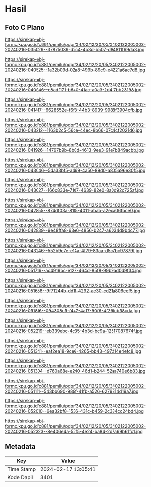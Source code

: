 # Hasil

## Foto C Plano

https://sirekap-obj-formc.kpu.go.id/c881/pemilu/pdpr/34/02/12/20/05/3402122005002-20240216-035029--37875039-d2c4-4b3d-b507-d84811f69da3.jpg

https://sirekap-obj-formc.kpu.go.id/c881/pemilu/pdpr/34/02/12/20/05/3402122005002-20240216-040525--1a32b09d-02a8-499b-89c9-e4221a6ac7d8.jpg

https://sirekap-obj-formc.kpu.go.id/c881/pemilu/pdpr/34/02/12/20/05/3402122005002-20240216-040946--e8adf171-b640-41ac-a0a3-2d4f7bb23198.jpg

https://sirekap-obj-formc.kpu.go.id/c881/pemilu/pdpr/34/02/12/20/05/3402122005002-20240216-041417--6628552e-f6f8-44b3-8939-9988f3904cfb.jpg

https://sirekap-obj-formc.kpu.go.id/c881/pemilu/pdpr/34/02/12/20/05/3402122005002-20240216-043212--1163b2c5-56ce-44ec-8b66-07c4cf2021d6.jpg

https://sirekap-obj-formc.kpu.go.id/c881/pemilu/pdpr/34/02/12/20/05/3402122005002-20240216-041926--14797b9b-8b0d-4613-9ee3-91e7b849acbb.jpg

https://sirekap-obj-formc.kpu.go.id/c881/pemilu/pdpr/34/02/12/20/05/3402122005002-20240216-043046--5da33bf5-a469-4a50-89d0-a805a96e30f5.jpg

https://sirekap-obj-formc.kpu.go.id/c881/pemilu/pdpr/34/02/12/20/05/3402122005002-20240216-043027--166c833e-7107-4639-82e0-8a0d92c725af.jpg

https://sirekap-obj-formc.kpu.go.id/c881/pemilu/pdpr/34/02/12/20/05/3402122005002-20240216-042855--874df03a-81f5-4011-abab-a2eca06fbce0.jpg

https://sirekap-obj-formc.kpu.go.id/c881/pemilu/pdpr/34/02/12/20/05/3402122005002-20240216-042839--9e48ffa8-63e6-4856-b247-a6034d9b4c77.jpg

https://sirekap-obj-formc.kpu.go.id/c881/pemilu/pdpr/34/02/12/20/05/3402122005002-20240216-043246--552b9c7e-e14a-4f79-83aa-d5c7bc97879f.jpg

https://sirekap-obj-formc.kpu.go.id/c881/pemilu/pdpr/34/02/12/20/05/3402122005002-20240216-051716--ac4919bc-e122-464d-85f8-99b9ad0d9f34.jpg

https://sirekap-obj-formc.kpu.go.id/c881/pemilu/pdpr/34/02/12/20/05/3402122005002-20240216-051658--9f71244b-dd1f-4292-ae30-cd21a806eef5.jpg

https://sirekap-obj-formc.kpu.go.id/c881/pemilu/pdpr/34/02/12/20/05/3402122005002-20240216-051816--094308c5-f447-4a17-90f6-4f26fcb58cda.jpg

https://sirekap-obj-formc.kpu.go.id/c881/pemilu/pdpr/34/02/12/20/05/3402122005002-20240216-052219--eb339ebc-4c35-4b3d-bc9a-12517087674f.jpg

https://sirekap-obj-formc.kpu.go.id/c881/pemilu/pdpr/34/02/12/20/05/3402122005002-20240216-051341--eaf2ea18-9ce6-4265-bb43-497214e4efc8.jpg

https://sirekap-obj-formc.kpu.go.id/c881/pemilu/pdpr/34/02/12/20/05/3402122005002-20240216-051304--d760a68e-e240-46d1-b244-52aa740e6b83.jpg

https://sirekap-obj-formc.kpu.go.id/c881/pemilu/pdpr/34/02/12/20/05/3402122005002-20240216-051111--543bb690-989f-41fb-a526-6279814d19a7.jpg

https://sirekap-obj-formc.kpu.go.id/c881/pemilu/pdpr/34/02/12/20/05/3402122005002-20240216-052010--6ea32bf8-1536-431c-b459-2c384cc24bd4.jpg

https://sirekap-obj-formc.kpu.go.id/c881/pemilu/pdpr/34/02/12/20/05/3402122005002-20240216-052323--8e406e4a-55f5-4e24-ba84-2d7a69b61fc1.jpg


## Metadata

| Key        | Value               |
| ---------- | ------------------- |
| Time Stamp | 2024-02-17 13:05:41 |
| Kode Dapil | 3401                |



